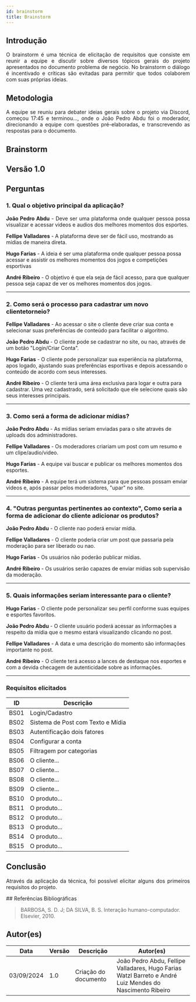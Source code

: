 ```yaml
---
id: brainstorm
title: Brainstorm
---
```


## Introdução
<p align = "justify">
O brainstorm é uma técnica de elicitação de requisitos que consiste em reunir a equipe e discutir sobre diversos tópicos gerais do projeto apresentados no documento problema de negócio. No brainstorm o diálogo é incentivado e críticas são evitadas para permitir que todos colaborem com suas próprias ideias.
</p>

## Metodologia
<p align = "justify">
A equipe se reuniu para debater ideias gerais sobre o projeto via Discord, começou 17:45 e terminou..., onde o João Pedro Abdu foi o moderador, direcionando a equipe com questões pré-elaboradas, e transcrevendo as respostas para o documento.
</p>

## Brainstorm

## Versão 1.0

## Perguntas

### 1. Qual o objetivo principal da aplicação?

<p align = "justify">
<b>João Pedro Abdu</b> - Deve ser uma plataforma onde qualquer pessoa possa visualizar e acessar videos e audios dos melhores momentos dos esportes.
</p>

<b>Fellipe Valladares</b> - A plataforma deve ser de fácil uso, mostrando as mídias de maneira direta.

<b>Hugo Farias</b> - A ideia é ser uma plataforma onde qualquer pessoa possa acessar e assistir os melhores momentos dos jogos e competições esportivas

<b>André Ribeiro</b> - O objetivo é que ela seja de fácil acesso, para que qualquer pessoa seja capaz de ver os melhores momentos dos jogos.
</p>

---

### 2. Como será o processo para cadastrar um novo clientetorneio?

<p align = "justify"></p>
<b>Fellipe Valladares</b> - Ao acessar o site o cliente deve criar sua conta e selecionar suas preferências de conteúdo para facilitar o algoritmo.

<b>João Pedro Abdu</b> - O cliente pode se cadastrar no site, ou nao, através de um botão "Login/Criar Conta".

<b>Hugo Farias</b> - O cliente pode personalizar sua experiência na plataforma, apos logado, ajustando suas preferências esportivas e depois acessando o conteúdo de acordo com seus interesses.

<b>André Ribeiro</b> - O cliente terá uma área exclusiva para logar e outra para cadastrar. Uma vez cadastrado, será solicitado que ele selecione quais são seus interesses principais.

---

### 3. Como será a forma de adicionar mídias?

<p align = "justify"></p>
<b>João Pedro Abdu</b> - As mídias seriam enviadas para o site através de uploads dos administradores.

<p align = "justify"></p>
<b>Fellipe Valladares</b> - Os moderadores criariam um post com um resumo e um clipe/audio/video.

<b>Hugo Farias</b> - A equipe vai buscar e publicar os melhores momentos dos esportes.

<b>André Ribeiro</b> - A equipe terá um sistema para que pessoas possam enviar videos e, após passar pelos moderadores, "upar" no site.

---

### 4. "Outras perguntas pertinentes ao contexto", Como seria a forma de adicionar do cliente adicionar os produtos?
<p align = "justify"></p>
<b>João Pedro Abdu</b> - O cliente nao poderá enviar mídia.

<p align = "justify"></p>
<b>Fellipe Valladares</b> - O cliente poderia criar um post que passaria pela moderação para ser liberado ou nao.

<p align = "justify"></p>
<b>Hugo Farias</b> - Os usuários não poderão publicar mídias.

<p align = "justify"></p>
<b>André Ribeiro</b> - Os usuários serão capazes de enviar mídias sob supervisão da moderação.

---

### 5. Quais informações seriam interessante para o cliente?
<p align = "justify"></p>
   <b>Hugo Farias</b> - O cliente pode personalizar seu perfil conforme suas equipes e esportes favoritos.

   <b>João Pedro Abdu</b> - O cliente usuário poderá acessar as informações a respeito da mídia que o mesmo estará visualizando clicando no post.

   <b>Fellipe Valladares</b> - A data e uma descrição do momento são informações importante no post.

   <b>André Ribeiro</b> - O cliente terá acesso a lances de destaque nos esportes e com a devida checagem de autenticidade sobre as informações.

---




### Requisitos elicitados

|ID|Descrição|
|----|-------------|
|BS01| Login/Cadastro|
|BS02| Sistema de Post com Texto e Mídia|
|BS03| Autentificação dois fatores|
|BS04| Configurar a conta|
|BS05| Filtragem por categorias|
|BS06| O cliente...|
|BS07| O cliente...|
|BS08| O cliente...|
|BS09| O cliente...|
|BS10| O produto...|
|BS11| O produto...|
|BS12| O produto...|
|BS13| O produto...|
|BS14| O produto...|
|BS15| O produto...|

## Conclusão
<p align = "justify">
Através da aplicação da técnica, foi possível elicitar alguns dos primeiros requisitos do projeto.
</p>
## Referências Bibliográficas

> BARBOSA, S. D. J; DA SILVA, B. S. Interação humano-computador. Elsevier, 2010.


## Autor(es)
| Data | Versão | Descrição | Autor(es) |
| -- | -- | -- | -- |
| 03/09/2024 | 1.0 | Criação do documento | João Pedro Abdu, Fellipe Valladares, Hugo Farias Watzl Barreto e André Luiz Mendes do Nascimento Ribeiro |
